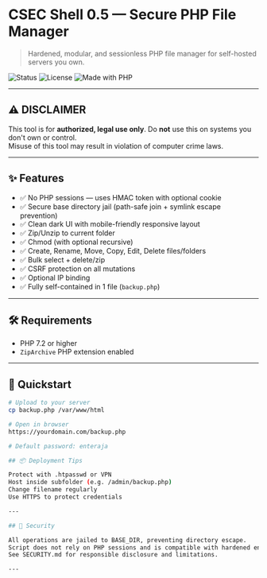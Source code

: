 # CSEC Shell 0.5 — Secure PHP File Manager

> Hardened, modular, and sessionless PHP file manager for self-hosted servers you own.

![Status](https://img.shields.io/badge/status-active-success)
![License](https://img.shields.io/badge/license-MIT-green)
![Made with PHP](https://img.shields.io/badge/Made%20with-PHP-informational)

---

## ⚠️ DISCLAIMER

This tool is for **authorized, legal use only**. Do **not** use this on systems you don't own or control.  
Misuse of this tool may result in violation of computer crime laws.

---

## ✨ Features

- ✅ No PHP sessions — uses HMAC token with optional cookie
- ✅ Secure base directory jail (path-safe join + symlink escape prevention)
- ✅ Clean dark UI with mobile-friendly responsive layout
- ✅ Zip/Unzip to current folder
- ✅ Chmod (with optional recursive)
- ✅ Create, Rename, Move, Copy, Edit, Delete files/folders
- ✅ Bulk select + delete/zip
- ✅ CSRF protection on all mutations
- ✅ Optional IP binding
- ✅ Fully self-contained in 1 file (`backup.php`)

---

## 🛠️ Requirements

- PHP 7.2 or higher
- `ZipArchive` PHP extension enabled

---

## 🚀 Quickstart

```bash
# Upload to your server
cp backup.php /var/www/html

# Open in browser
https://yourdomain.com/backup.php

# Default password: enteraja

## 📦 Deployment Tips

Protect with .htpasswd or VPN
Host inside subfolder (e.g. /admin/backup.php)
Change filename regularly
Use HTTPS to protect credentials

---

## 🔐 Security

All operations are jailed to BASE_DIR, preventing directory escape.
Script does not rely on PHP sessions and is compatible with hardened environments.
See SECURITY.md for responsible disclosure and limitations.

---
